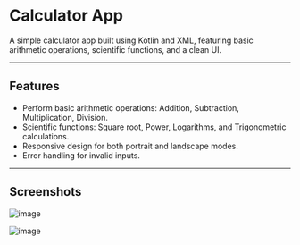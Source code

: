 # Calculator App

A simple calculator app built using Kotlin and XML, featuring basic arithmetic operations, scientific functions, and a clean UI.

---

## Features
- Perform basic arithmetic operations: Addition, Subtraction, Multiplication, Division.
- Scientific functions: Square root, Power, Logarithms, and Trigonometric calculations.
- Responsive design for both portrait and landscape modes.
- Error handling for invalid inputs.

---

## Screenshots
![image](https://github.com/user-attachments/assets/954c886a-8d50-41b5-8a47-7c801b9a27a3)


![image](https://github.com/user-attachments/assets/8b27f506-6879-4fc0-ba89-b0adf00a15d0)


 
